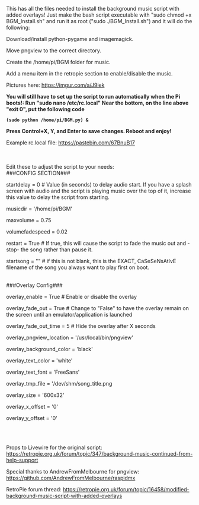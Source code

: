 This has all the files needed to install the background music script with added overlays!
Just make the bash script executable with "sudo chmod +x BGM_Install.sh" and run it as root ("sudo ./BGM_Install.sh") and it will do the following:

Download/install python-pygame and imagemagick.

Move pngview to the correct directory.

Create the /home/pi/BGM folder for music.

Add a menu item in the retropie section to enable/disable the music.

Pictures here: https://imgur.com/a/J9iek

<b>You will still have to set up the script to run automatically when the Pi boots!:
Run "sudo nano /etc/rc.local"
Near the bottom, on the line above "exit 0", put the following code

    (sudo python /home/pi/BGM.py) &

Press Control+X, Y, and Enter to save changes.
Reboot and enjoy!</b>

Example rc.local file: https://pastebin.com/67BnuB17

<br><br>
Edit these to adjust the script to your needs:
<br>
###CONFIG SECTION###

startdelay = 0 # Value (in seconds) to delay audio start.  If you have a splash screen with audio and the script is playing music over the top of it, increase this value to delay the script from starting.

musicdir = '/home/pi/BGM'

maxvolume = 0.75

volumefadespeed = 0.02

restart = True # If true, this will cause the script to fade the music out and -stop- the song rather than pause it.

startsong = "" # if this is not blank, this is the EXACT, CaSeSeNsAtIvE filename of the song you always want to play first on boot.

<br>
###Overlay Config###

overlay_enable = True # Enable or disable the overlay

overlay_fade_out = True # Change to "False" to have the overlay remain on the screen until an emulator/application is launched

overlay_fade_out_time = 5 # Hide the overlay after X seconds

overlay_pngview_location = '/usr/local/bin/pngview'

overlay_background_color = 'black'

overlay_text_color = 'white'

overlay_text_font = 'FreeSans'

overlay_tmp_file = '/dev/shm/song_title.png

overlay_size = '600x32'

overlay_x_offset = '0'

overlay_y_offset = '0'

<br><br>


Props to Livewire for the original script: https://retropie.org.uk/forum/topic/347/background-music-continued-from-help-support

Special thanks to AndrewFromMelbourne for pngview: https://github.com/AndrewFromMelbourne/raspidmx

RetroPie forum thread: https://retropie.org.uk/forum/topic/16458/modified-background-music-script-with-added-overlays
